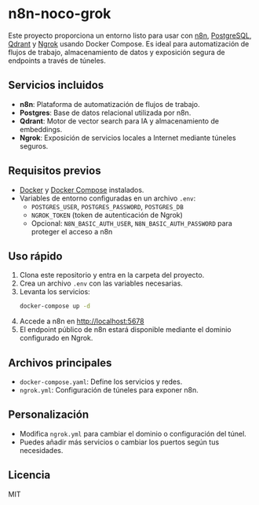 # n8n-noco-grok

Este proyecto proporciona un entorno listo para usar con [n8n](https://n8n.io/), [PostgreSQL](https://www.postgresql.org/), [Qdrant](https://qdrant.tech/) y [Ngrok](https://ngrok.com/) usando Docker Compose. Es ideal para automatización de flujos de trabajo, almacenamiento de datos y exposición segura de endpoints a través de túneles.

## Servicios incluidos

- **n8n**: Plataforma de automatización de flujos de trabajo.
- **Postgres**: Base de datos relacional utilizada por n8n.
- **Qdrant**: Motor de vector search para IA y almacenamiento de embeddings.
- **Ngrok**: Exposición de servicios locales a Internet mediante túneles seguros.

## Requisitos previos

- [Docker](https://www.docker.com/) y [Docker Compose](https://docs.docker.com/compose/) instalados.
- Variables de entorno configuradas en un archivo `.env`:
  - `POSTGRES_USER`, `POSTGRES_PASSWORD`, `POSTGRES_DB`
  - `NGROK_TOKEN` (token de autenticación de Ngrok)
  - Opcional: `N8N_BASIC_AUTH_USER`, `N8N_BASIC_AUTH_PASSWORD` para proteger el acceso a n8n

## Uso rápido

1. Clona este repositorio y entra en la carpeta del proyecto.
2. Crea un archivo `.env` con las variables necesarias.
3. Levanta los servicios:
   ```sh
   docker-compose up -d
   ```
4. Accede a n8n en [http://localhost:5678](http://localhost:5678)
5. El endpoint público de n8n estará disponible mediante el dominio configurado en Ngrok.

## Archivos principales

- `docker-compose.yaml`: Define los servicios y redes.
- `ngrok.yml`: Configuración de túneles para exponer n8n.

## Personalización

- Modifica `ngrok.yml` para cambiar el dominio o configuración del túnel.
- Puedes añadir más servicios o cambiar los puertos según tus necesidades.

## Licencia

MIT
